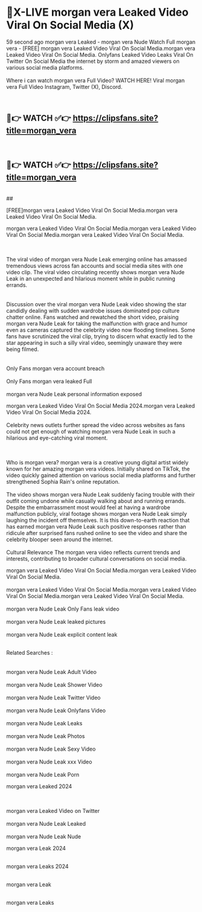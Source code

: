 # 🔴X-LIVE morgan vera Leaked Video Viral On Social Media (X)<br>


59 second ago morgan vera Leaked  - morgan vera Nude  Watch Full morgan vera - [FREE] morgan vera Leaked Video Viral On Social Media.morgan vera Leaked Video Viral On Social Media.   Onlyfans Leaked Video Leaks Viral On Twitter On Social Media the internet by storm and amazed viewers on various social media platforms. <br><br>
Where i can watch morgan vera Full Video? WATCH HERE! Viral morgan vera Full Video Instagram, Twitter (X), Discord. <br>


 <br>

##  🔴👉 WATCH ✅👉  <a href="https://clipsfans.site?title=morgan_vera&ref=git">https://clipsfans.site?title=morgan_vera</a> <br>
  <br>

##  🔴👉 WATCH ✅👉  <a href="https://clipsfans.site?title=morgan_vera&ref=git">https://clipsfans.site?title=morgan_vera</a> <br>
  <br>
  ##



[FREE]morgan vera Leaked Video Viral On Social Media.morgan vera Leaked Video Viral On Social Media. <br>

morgan vera Leaked Video Viral On Social Media.morgan vera Leaked Video Viral On Social Media.morgan vera Leaked Video Viral On Social Media. <br>


  <br>

  <br>
The viral video of morgan vera Nude Leak emerging online has amassed tremendous views across fan accounts and social media sites with one video clip. The viral video circulating recently shows morgan vera Nude Leak in an unexpected and hilarious moment while in public running errands.<br>
<br>


<br>
Discussion over the viral morgan vera Nude Leak video showing the star candidly dealing with sudden wardrobe issues dominated pop culture chatter online. Fans watched and rewatched the short video, praising morgan vera Nude Leak for taking the malfunction with grace and humor even as cameras captured the celebrity video now flooding timelines. Some fans have scrutinized the viral clip, trying to discern what exactly led to the star appearing in such a silly viral video, seemingly unaware they were being filmed.<br>
<br>
<br> 
Only Fans morgan vera account breach<br>
<br>
Only Fans morgan vera leaked Full <br>
<br>
morgan vera Nude Leak personal information exposed<br>

morgan vera Leaked Video Viral On Social Media 2024.morgan vera Leaked Video Viral On Social Media 2024. <br>
<br>
Celebrity news outlets further spread the video across websites as fans could not get enough of watching morgan vera Nude Leak in such a hilarious and eye-catching viral moment.<br>
<br>

<br>
Who is morgan vera? morgan vera is a creative young digital artist widely known for her amazing morgan vera videos. Initially shared on TikTok, the video quickly gained attention on various social media platforms and further strengthened Sophia Rain's online reputation.<br>
<br>
The video shows morgan vera Nude Leak suddenly facing trouble with their outfit coming undone while casually walking about and running errands. Despite the embarrassment most would feel at having a wardrobe malfunction publicly, viral footage shows morgan vera Nude Leak simply laughing the incident off themselves. It is this down-to-earth reaction that has earned morgan vera Nude Leak such positive responses rather than ridicule after surprised fans rushed online to see the video and share the celebrity blooper seen around the internet.<br>
<br>
Cultural Relevance The morgan vera video reflects current trends and interests, contributing to broader cultural conversations on social media.<br>

morgan vera Leaked Video Viral On Social Media.morgan vera Leaked Video Viral On Social Media.<br>
<br>
morgan vera Leaked Video Viral On Social Media.morgan vera Leaked Video Viral On Social Media.morgan vera Leaked Video Viral On Social Media.<br>
<br>
morgan vera Nude Leak Only Fans leak video<br>
<br>
morgan vera Nude Leak leaked pictures<br>
<br>
morgan vera Nude Leak explicit content leak<br>


<br>
Related Searches :<br>
<br>

<br>
morgan vera Nude Leak Adult Video<br>
<br>
morgan vera Nude Leak Shower Video<br>
<br>
morgan vera Nude Leak Twitter Video<br>
<br>
morgan vera Nude Leak Onlyfans Video<br>
<br>
morgan vera Nude Leak Leaks<br>
<br>
morgan vera Nude Leak Photos<br>

<br>
morgan vera Nude Leak Sexy Video<br>
<br>
morgan vera Nude Leak xxx Video<br>
<br>
morgan vera Nude Leak Porn<br>

morgan vera  Leaked 2024 <br> <br>
<br>

morgan vera Leaked Video on Twitter <br>
<br>
morgan vera Nude Leak Leaked<br>
<br>
morgan vera Nude Leak Nude<br>


morgan vera  Leak 2024 <br> <br>



morgan vera  Leaks 2024 <br> <br>



 
morgan vera  Leak<br> <br>



morgan vera  Leaks<br> <br>





</p>




 



</p>










